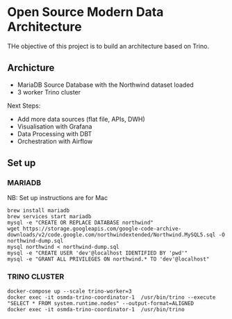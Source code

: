 # Open Source Modern Data Architecture


THe objective of this project is to build an architecture based on Trino. 

## Archicture

- MariaDB Source Database with the Northwind dataset loaded
- 3 worker Trino cluster

Next Steps:

- Add more data sources (flat file, APIs, DWH)
- Visualisation with Grafana
- Data Processing with DBT
- Orchestration with Airflow


## Set up

### MARIADB

NB: Set up instructions are for Mac


```
brew install mariadb
brew services start mariadb
mysql -e "CREATE OR REPLACE DATABASE northwind"
wget https://storage.googleapis.com/google-code-archive-downloads/v2/code.google.com/northwindextended/Northwind.MySQL5.sql -O northwind-dump.sql
mysql northwind < northwind-dump.sql
mysql -e "CREATE USER 'dev'@localhost IDENTIFIED BY 'pwd'" 
mysql -e "GRANT ALL PRIVILEGES ON northwind.* TO 'dev'@localhost" 
```

### TRINO CLUSTER

```
docker-compose up --scale trino-worker=3
docker exec -it osmda-trino-coordinator-1  /usr/bin/trino --execute "SELECT * FROM system.runtime.nodes" --output-format=ALIGNED
docker exec -it osmda-trino-coordinator-1  /usr/bin/trino
```

